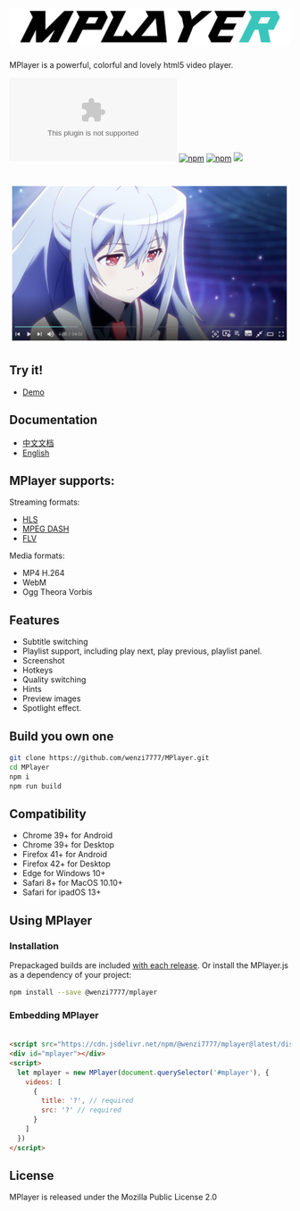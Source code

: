 
# ![MPlayer](./images/logo.png)

MPlayer is a powerful, colorful and lovely html5 video player.

![GitHub file size in bytes](https://img.shields.io/github/size/wenzi7777/mplayer/dist/mplayer.bundle.min.js.gz?label=MPlayer%20gzipped)
[![npm](https://img.shields.io/npm/dt/@wenzi7777/mplayer)](https://www.npmjs.com/package/@wenzi7777/mplayer)
[![npm](https://img.shields.io/npm/l/@wenzi7777/mplayer)](https://github.com/wenzi7777/MPlayer/blob/master/LICENSE)
[![](https://data.jsdelivr.com/v1/package/npm/@wenzi7777/mplayer/badge?style=rounded)](https://cdn.jsdelivr.net/npm/@wenzi7777/mplayer@latest/dist/mplayer.bundle.min.js)

# ![Preview](./images/mplayer.png)

## Try it! 

- [Demo](https://mplayer.1205.moe/)

## Documentation
- [中文文档](https://mplayer.1205.moe/)
- [English](https://mplayer.1205.moe/en)


## MPlayer supports:
Streaming formats:
- [HLS](https://github.com/video-dev/hls.js)
- [MPEG DASH](https://github.com/Dash-Industry-Forum/dash.js)
- [FLV](https://github.com/Bilibili/flv.js)

Media formats:
- MP4 H.264 
- WebM 
- Ogg Theora Vorbis

## Features
- Subtitle switching 
- Playlist support, including play next, play previous, playlist panel.
- Screenshot 
- Hotkeys 
- Quality switching 
- Hints 
- Preview images
- Spotlight effect.

## Build you own one

```sh
git clone https://github.com/wenzi7777/MPlayer.git
cd MPlayer
npm i
npm run build
```

## Compatibility

- Chrome 39+ for Android
- Chrome 39+ for Desktop
- Firefox 41+ for Android
- Firefox 42+ for Desktop
- Edge for Windows 10+
- Safari 8+ for MacOS 10.10+
- Safari for ipadOS 13+

## Using MPlayer

### Installation

Prepackaged builds are included [with each release](https://github.com/wenzi7777/MPlayer/releases). Or install the MPlayer.js as a dependency
of your project:

```sh
npm install --save @wenzi7777/mplayer
```

### Embedding MPlayer

```html

<script src="https://cdn.jsdelivr.net/npm/@wenzi7777/mplayer@latest/dist/mplayer.bundle.min.js"></script>
<div id="mplayer"></div>
<script>
  let mplayer = new MPlayer(document.querySelector('#mplayer'), {
    videos: [
      {
        title: '?', // required
        src: '?' // required
      }
    ]
  })
</script>
```

## License
MPlayer is released under the Mozilla Public License 2.0

